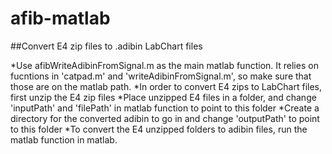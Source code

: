 # afib-matlab

##Convert E4 zip files to .adibin LabChart files

*Use afibWriteAdibinFromSignal.m as the main matlab function.  It relies on fucntions in 'catpad.m' and 'writeAdibinFromSignal.m', so make sure that those are on the matlab path.
*In order to convert E4 zips to LabChart files, first unzip the E4 zip files
*Place unzipped E4 files in a folder, and change 'inputPath' and 'filePath' in matlab function to point to this folder
*Create a directory for the converted adibin to go in and change 'outputPath' to point to this folder
*To convert the E4 unzipped folders to adibin files, run the matlab function in matlab.
